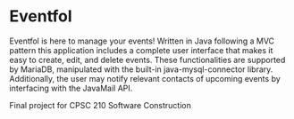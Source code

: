 # Eventfol

Eventfol is here to manage your events! Written in Java following a MVC pattern this application includes a complete user interface that makes it easy to create, edit, and delete events. These functionalities are supported by MariaDB, manipulated with the built-in java-mysql-connector library. Additionally, the user may notify relevant contacts of upcoming events by interfacing with the JavaMail API. 

Final project for CPSC 210 Software Construction 
